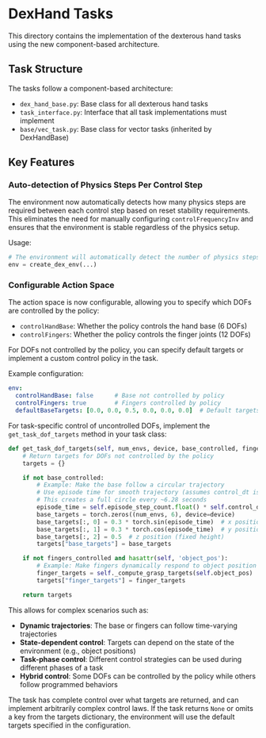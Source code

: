 # DexHand Tasks

This directory contains the implementation of the dexterous hand tasks using the new component-based architecture.

## Task Structure

The tasks follow a component-based architecture:

- `dex_hand_base.py`: Base class for all dexterous hand tasks
- `task_interface.py`: Interface that all task implementations must implement
- `base/vec_task.py`: Base class for vector tasks (inherited by DexHandBase)

## Key Features

### Auto-detection of Physics Steps Per Control Step

The environment now automatically detects how many physics steps are required between each control step based on reset stability requirements. This eliminates the need for manually configuring `controlFrequencyInv` and ensures that the environment is stable regardless of the physics setup.

Usage:
```python
# The environment will automatically detect the number of physics steps per control step
env = create_dex_env(...)
```

### Configurable Action Space

The action space is now configurable, allowing you to specify which DOFs are controlled by the policy:

- `controlHandBase`: Whether the policy controls the hand base (6 DOFs)
- `controlFingers`: Whether the policy controls the finger joints (12 DOFs)

For DOFs not controlled by the policy, you can specify default targets or implement a custom control policy in the task.

Example configuration:
```yaml
env:
  controlHandBase: false      # Base not controlled by policy
  controlFingers: true        # Fingers controlled by policy
  defaultBaseTargets: [0.0, 0.0, 0.5, 0.0, 0.0, 0.0]  # Default targets for base
```

For task-specific control of uncontrolled DOFs, implement the `get_task_dof_targets` method in your task class:

```python
def get_task_dof_targets(self, num_envs, device, base_controlled, fingers_controlled):
    # Return targets for DOFs not controlled by the policy
    targets = {}

    if not base_controlled:
        # Example: Make the base follow a circular trajectory
        # Use episode time for smooth trajectory (assumes control_dt is available)
        # This creates a full circle every ~6.28 seconds
        episode_time = self.episode_step_count.float() * self.control_dt
        base_targets = torch.zeros((num_envs, 6), device=device)
        base_targets[:, 0] = 0.3 * torch.sin(episode_time)  # x position
        base_targets[:, 1] = 0.3 * torch.cos(episode_time)  # y position
        base_targets[:, 2] = 0.5  # z position (fixed height)
        targets["base_targets"] = base_targets

    if not fingers_controlled and hasattr(self, 'object_pos'):
        # Example: Make fingers dynamically respond to object position
        finger_targets = self._compute_grasp_targets(self.object_pos)
        targets["finger_targets"] = finger_targets

    return targets
```

This allows for complex scenarios such as:
- **Dynamic trajectories**: The base or fingers can follow time-varying trajectories
- **State-dependent control**: Targets can depend on the state of the environment (e.g., object positions)
- **Task-phase control**: Different control strategies can be used during different phases of a task
- **Hybrid control**: Some DOFs can be controlled by the policy while others follow programmed behaviors

The task has complete control over what targets are returned, and can implement arbitrarily complex control laws. If the task returns `None` or omits a key from the targets dictionary, the environment will use the default targets specified in the configuration.
